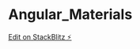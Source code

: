 # Angular_Materials

[Edit on StackBlitz ⚡️](https://stackblitz.com/edit/angularblankproject-20221090-n3vzdz)